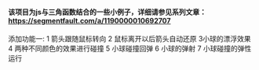 #### 该项目为js与三角函数结合的一些小例子，详细请参见系列文章：https://segmentfault.com/a/1190000010692707 
添加功能一:
1 箭头跟随鼠标转向
2 鼠标离开以后箭头自动还原
3小球的漂浮效果
4 两种不同颜色的效果进行碰撞
5 小球碰撞回弹
6 小球的弹射
7 小球碰撞的弹性运行